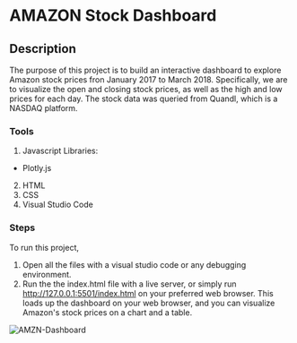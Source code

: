 # AMAZON Stock Dashboard

## Description
The purpose of this project is to build an interactive dashboard to explore Amazon stock prices fron January 2017 to March 2018. Specifically, we are to visualize the open and closing stock prices, as well as the high and low prices for each day. The stock data was queried from Quandl, which is a NASDAQ platform. 

### Tools
1.  Javascript Libraries:
 -  Plotly.js
2.  HTML
3.  CSS
4.  Visual Studio Code



### Steps
To run this project,
1. Open all the files with a visual studio code or any debugging environment.
2. Run the the index.html file with a live server, or simply run http://127.0.0.1:5501/index.html on your preferred web browser. This loads up the dashboard on your web browser, and you can visualize Amazon's stock prices on a chart and a table.

![AMZN-Dashboard](https://user-images.githubusercontent.com/71471355/116610202-7e553f00-a8f2-11eb-9bec-1d23da81b6c0.jpg)

